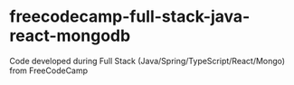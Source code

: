 # freecodecamp-full-stack-java-react-mongodb
 Code developed during Full Stack (Java/Spring/TypeScript/React/Mongo) from FreeCodeCamp
